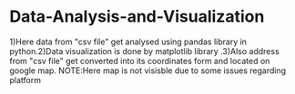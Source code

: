 # Data-Analysis-and-Visualization
1)Here data from "csv file" get analysed using pandas library in python.2)Data visualization is done by matplotlib library .3)Also address from "csv file" get converted into its coordinates form and located on google map.
NOTE:Here map is not visisble due to some issues regarding platform
